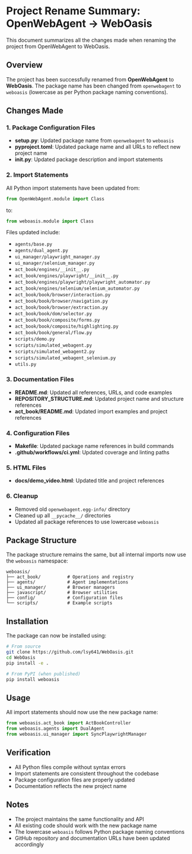 # Project Rename Summary: OpenWebAgent → WebOasis

This document summarizes all the changes made when renaming the project from OpenWebAgent to WebOasis.

## Overview
The project has been successfully renamed from **OpenWebAgent** to **WebOasis**. The package name has been changed from `openwebagent` to `weboasis` (lowercase as per Python package naming conventions).

## Changes Made

### 1. Package Configuration Files
- **setup.py**: Updated package name from `openwebagent` to `weboasis`
- **pyproject.toml**: Updated package name and all URLs to reflect new project name
- **__init__.py**: Updated package description and import statements

### 2. Import Statements
All Python import statements have been updated from:
```python
from OpenWebAgent.module import Class
```
to:
```python
from weboasis.module import Class
```

Files updated include:
- `agents/base.py`
- `agents/dual_agent.py`
- `ui_manager/playwright_manager.py`
- `ui_manager/selenium_manager.py`
- `act_book/engines/__init__.py`
- `act_book/engines/playwright/__init__.py`
- `act_book/engines/playwright/playwright_automator.py`
- `act_book/engines/selenium/selenium_automator.py`
- `act_book/book/browser/interaction.py`
- `act_book/book/browser/navigation.py`
- `act_book/book/browser/extraction.py`
- `act_book/book/dom/selector.py`
- `act_book/book/composite/forms.py`
- `act_book/book/composite/highlighting.py`
- `act_book/book/general/flow.py`
- `scripts/demo.py`
- `scripts/simulated_webagent.py`
- `scripts/simulated_webagent2.py`
- `scripts/simulated_webagent_selenium.py`
- `utils.py`

### 3. Documentation Files
- **README.md**: Updated all references, URLs, and code examples
- **REPOSITORY_STRUCTURE.md**: Updated project name and structure references
- **act_book/README.md**: Updated import examples and project references

### 4. Configuration Files
- **Makefile**: Updated package name references in build commands
- **.github/workflows/ci.yml**: Updated coverage and linting paths

### 5. HTML Files
- **docs/demo_video.html**: Updated title and project references

### 6. Cleanup
- Removed old `openwebagent.egg-info/` directory
- Cleaned up all `__pycache__/` directories
- Updated all package references to use lowercase `weboasis`

## Package Structure
The package structure remains the same, but all internal imports now use the `weboasis` namespace:

```
weboasis/
├── act_book/          # Operations and registry
├── agents/            # Agent implementations
├── ui_manager/        # Browser managers
├── javascript/        # Browser utilities
├── config/            # Configuration files
└── scripts/           # Example scripts
```

## Installation
The package can now be installed using:
```bash
# From source
git clone https://github.com/lsy641/WebOasis.git
cd WebOasis
pip install -e .

# From PyPI (when published)
pip install weboasis
```

## Usage
All import statements should now use the new package name:
```python
from weboasis.act_book import ActBookController
from weboasis.agents import DualAgent
from weboasis.ui_manager import SyncPlaywrightManager
```

## Verification
- All Python files compile without syntax errors
- Import statements are consistent throughout the codebase
- Package configuration files are properly updated
- Documentation reflects the new project name

## Notes
- The project maintains the same functionality and API
- All existing code should work with the new package name
- The lowercase `weboasis` follows Python package naming conventions
- GitHub repository and documentation URLs have been updated accordingly

